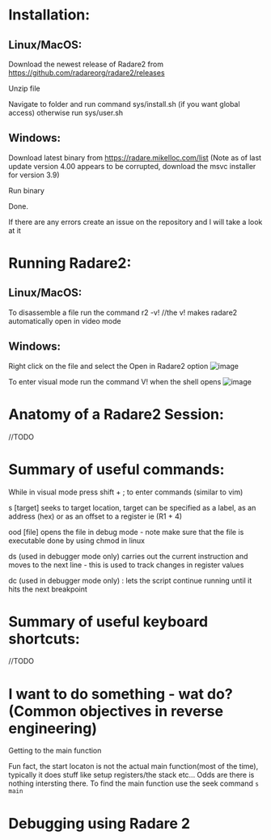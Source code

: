 # Installation:

## Linux/MacOS:
Download the newest release of Radare2 from https://github.com/radareorg/radare2/releases

Unzip file 

Navigate to folder and run command sys/install.sh (if you want global access) otherwise run sys/user.sh

## Windows:
Download latest binary from https://radare.mikelloc.com/list (Note as of last update version 4.00 appears to be corrupted, download the msvc installer for version 3.9)

Run binary

Done.

If there are any errors create an issue on the repository and I will take a look at it

# Running Radare2:
## Linux/MacOS:
To disassemble a file run the command
r2 -v! <file here> //the v! makes radare2 automatically open in video mode

## Windows:
Right click on the file and select the Open in Radare2 option
![image](https://user-images.githubusercontent.com/26120937/68963128-37c66000-07a4-11ea-8114-8700f6c73ced.png)

To enter visual mode run the command V! when the shell opens
![image](https://user-images.githubusercontent.com/26120937/68963187-5f1d2d00-07a4-11ea-9dfb-00b906ec753d.png)

# Anatomy of a Radare2 Session:
//TODO


# Summary of useful commands:

While in visual mode press shift + ; to enter commands (similar to vim)

s \[target\] seeks to target location, target can be specified as a label, as an address (hex) or as an offset to a register ie (R1 + 4) 

ood \[file\] opens the file in debug mode - note make sure that the file is executable done by using chmod in linux

ds (used in debugger mode only) carries out the current instruction and moves to the next line - this is used to track changes in register values

dc (used in debugger mode only) : lets the script continue running until it hits the next breakpoint

# Summary of useful keyboard shortcuts:

//TODO

# I want to do something - wat do? (Common objectives in reverse engineering)
Getting to the main function

Fun fact, the start locaton is not the actual main function(most of the time), typically it does stuff like setup registers/the stack etc... Odds are there is nothing intersting there. To find the main function use the seek command `s main`
# Debugging using Radare 2
